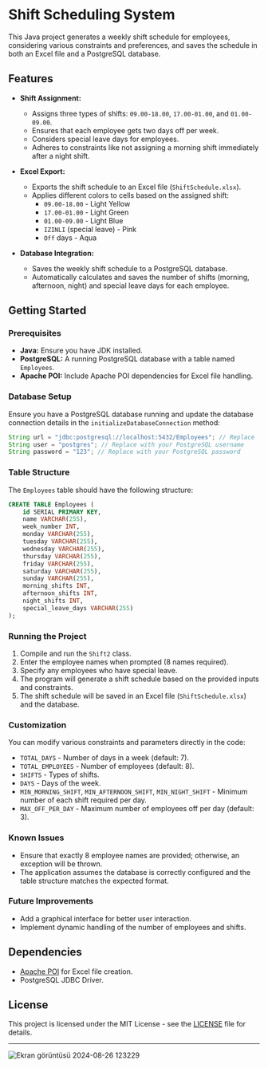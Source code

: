 
# Shift Scheduling System
This Java project generates a weekly shift schedule for employees, considering various constraints and preferences, and saves the schedule in both an Excel file and a PostgreSQL database.

## Features

- **Shift Assignment:**
  - Assigns three types of shifts: `09.00-18.00`, `17.00-01.00`, and `01.00-09.00`.
  - Ensures that each employee gets two days off per week.
  - Considers special leave days for employees.
  - Adheres to constraints like not assigning a morning shift immediately after a night shift.

- **Excel Export:**
  - Exports the shift schedule to an Excel file (`ShiftSchedule.xlsx`).
  - Applies different colors to cells based on the assigned shift:
    - `09.00-18.00` - Light Yellow
    - `17.00-01.00` - Light Green
    - `01.00-09.00` - Light Blue
    - `IZINLI` (special leave) - Pink
    - `Off` days - Aqua

- **Database Integration:**
  - Saves the weekly shift schedule to a PostgreSQL database.
  - Automatically calculates and saves the number of shifts (morning, afternoon, night) and special leave days for each employee.

## Getting Started

### Prerequisites

- **Java:** Ensure you have JDK installed.
- **PostgreSQL:** A running PostgreSQL database with a table named `Employees`.
- **Apache POI:** Include Apache POI dependencies for Excel file handling.

### Database Setup

Ensure you have a PostgreSQL database running and update the database connection details in the `initializeDatabaseConnection` method:

```java
String url = "jdbc:postgresql://localhost:5432/Employees"; // Replace 'Employees' with your database name
String user = "postgres"; // Replace with your PostgreSQL username
String password = "123"; // Replace with your PostgreSQL password
```

### Table Structure

The `Employees` table should have the following structure:

```sql
CREATE TABLE Employees (
    id SERIAL PRIMARY KEY,
    name VARCHAR(255),
    week_number INT,
    monday VARCHAR(255),
    tuesday VARCHAR(255),
    wednesday VARCHAR(255),
    thursday VARCHAR(255),
    friday VARCHAR(255),
    saturday VARCHAR(255),
    sunday VARCHAR(255),
    morning_shifts INT,
    afternoon_shifts INT,
    night_shifts INT,
    special_leave_days VARCHAR(255)
);
```

### Running the Project

1. Compile and run the `Shift2` class.
2. Enter the employee names when prompted (8 names required).
3. Specify any employees who have special leave.
4. The program will generate a shift schedule based on the provided inputs and constraints.
5. The shift schedule will be saved in an Excel file (`ShiftSchedule.xlsx`) and the database.

### Customization

You can modify various constraints and parameters directly in the code:

- `TOTAL_DAYS` - Number of days in a week (default: 7).
- `TOTAL_EMPLOYEES` - Number of employees (default: 8).
- `SHIFTS` - Types of shifts.
- `DAYS` - Days of the week.
- `MIN_MORNING_SHIFT`, `MIN_AFTERNOON_SHIFT`, `MIN_NIGHT_SHIFT` - Minimum number of each shift required per day.
- `MAX_OFF_PER_DAY` - Maximum number of employees off per day (default: 3).

### Known Issues

- Ensure that exactly 8 employee names are provided; otherwise, an exception will be thrown.
- The application assumes the database is correctly configured and the table structure matches the expected format.

### Future Improvements

- Add a graphical interface for better user interaction.
- Implement dynamic handling of the number of employees and shifts.

## Dependencies

- [Apache POI](https://poi.apache.org/) for Excel file creation.
- PostgreSQL JDBC Driver.

## License

This project is licensed under the MIT License - see the [LICENSE](LICENSE) file for details.

---
![Ekran görüntüsü 2024-08-26 123229](https://github.com/user-attachments/assets/5be02da5-b266-4e80-abdc-f08c59f32897)
